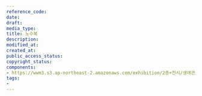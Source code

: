 ```yaml
---
reference_code: 
date: 
draft: 
media_type: 
title: 노수복
description: 
modified_at: 
created_at: 
public_access_status: 
copyright_status: 
components:
- https://wwm3.s3.ap-northeast-2.amazonaws.com/exhibition/2층+전시/생애관/할머니들/노수복.jpg
tags:
- 
---
```


